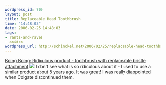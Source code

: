 ```yaml
--- 
wordpress_id: 700
layout: post
title: Replaceable Head Toothbrush
time: "14:48:03"
date: 2006-02-25 14:48:03
tags: 
- rants-and-raves
- asides
wordpress_url: http://schinckel.net/2006/02/25/replaceable-head-toothbrush/
---
```

[Boing Boing: Ridiculous product - toothbrush with replaceable bristle attachment][1] ![][2] I don't see what is so ridiculous about it - I used to use a similar product about 5 years ago. It was great! I was really diappointed when Colgate discontinued them. 

   [1]: http://www.boingboing.net/2006/02/24/ridiculous_product_t.html
   [2]: http://www.boingboing.net/_uploaded_images_two-headed-toothbrush-722015.jpg

